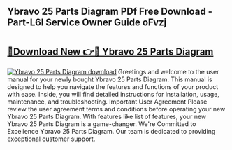 ## Ybravo 25 Parts Diagram PDf Free Download - Part-L6l Service Owner Guide oFvzj

# <h2><a href="http://dfrtpx.blite.top/?on=Ybravo+25+Parts+Diagram">🔗Download New 👉🔴 Ybravo 25 Parts Diagram</a></h2>

[![Ybravo 25 Parts Diagram download](https://i.imgur.com/lujVjoI.png)](http://dfrtpx.blite.top/?on=Ybravo+25+Parts+Diagram)
Greetings and welcome to the user manual for your newly bought Ybravo 25 Parts Diagram. This manual is designed to help you navigate the features and functions of your product with ease. Inside, you will find detailed instructions for installation, usage, maintenance, and troubleshooting. Important User Agreement Please review the user agreement terms and conditions before operating your new Ybravo 25 Parts Diagram. With features like list of features, your new Ybravo 25 Parts Diagram is a game-changer. We're Committed to Excellence Ybravo 25 Parts Diagram. Our team is dedicated to providing exceptional customer support.
